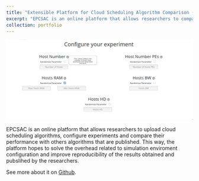 ```yaml
---
title: "Extensible Platform for Cloud Scheduling Algorithm Comparison (EPCSAC)"
excerpt: "EPCSAC is an online platform that allows researchers to compare cloud scheduling algorithms.<br/><img src='https://github.com/TNanukem/EPCSAC/blob/master/src/public/images/logo.png'>"
collection: portfolio
---
```


![EPCSAC Configuration of Experiment](https://github.com/TNanukem/tnanukem.github.io/blob/master/images/epcsac_experiment_config.jpeg "EPCSAC Configuration of Experiment")

EPCSAC is an online platform that allows researchers to upload cloud scheduling algorithms, configure experiments and compare their performance with others algorithms that are published. This way, the platform hopes to solve the overhead related to simulation enviroment configuration and improve reproducibility of the results obtained and pubslihed by the researchers.

See more about it on [Github](https://github.com/TNanukem/EPCSAC).
